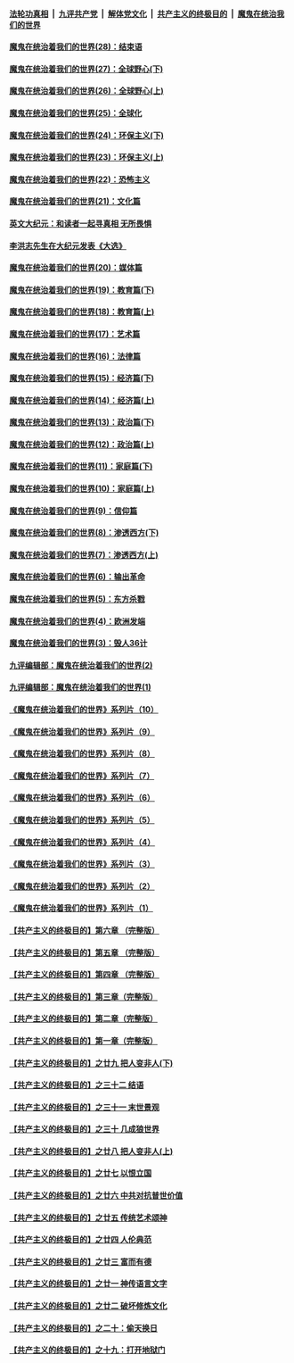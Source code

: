 ####  [法轮功真相](../../../../basic/blob/master/README.md?t=04141332) &nbsp;|&nbsp; [九评共产党](../../../../9ping.md/blob/master/README.md?t=04141332) &nbsp;|&nbsp; [解体党文化](../../../../jtdwh.md/blob/master/README.md?t=04141332)  &nbsp;|&nbsp; [共产主义的终极目的](../../../../gczydzjmd.md/blob/master/README.md?t=04141332) &nbsp;|&nbsp; [魔鬼在统治我们的世界](../../../../mgztzwmdsj.md/blob/master/README.md?t=04141332) 

#### [魔鬼在统治着我们的世界(28)：结束语](../pages/nsc422/n10936246.md?t=04141332) 

#### [魔鬼在统治着我们的世界(27)：全球野心(下)](../pages/nsc422/n10928319.md?t=04141332) 

#### [魔鬼在统治着我们的世界(26)：全球野心(上)](../pages/nsc422/n10900318.md?t=04141332) 

#### [魔鬼在统治着我们的世界(25)：全球化](../pages/nsc422/n10788205.md?t=04141332) 

#### [魔鬼在统治着我们的世界(24)：环保主义(下)](../pages/nsc422/n10695307.md?t=04141332) 

#### [魔鬼在统治着我们的世界(23)：环保主义(上)](../pages/nsc422/n10688613.md?t=04141332) 

#### [魔鬼在统治着我们的世界(22)：恐怖主义](../pages/nsc422/n10614727.md?t=04141332) 

#### [魔鬼在统治着我们的世界(21)：文化篇](../pages/nsc422/n10597706.md?t=04141332) 

#### [英文大纪元：和读者一起寻真相 无所畏惧](../pages/nsc422/n12542027.md?t=04141332) 

#### [李洪志先生在大纪元发表《大选》](../pages/nsc422/n12534746.md?t=04141332) 

#### [魔鬼在统治着我们的世界(20)：媒体篇](../pages/nsc422/n10586579.md?t=04141332) 

#### [魔鬼在统治着我们的世界(19)：教育篇(下)](../pages/nsc422/n10564808.md?t=04141332) 

#### [魔鬼在统治着我们的世界(18)：教育篇(上)](../pages/nsc422/n10526970.md?t=04141332) 

#### [魔鬼在统治着我们的世界(17)：艺术篇](../pages/nsc422/n10499093.md?t=04141332) 

#### [魔鬼在统治着我们的世界(16)：法律篇](../pages/nsc422/n10485969.md?t=04141332) 

#### [魔鬼在统治着我们的世界(15)：经济篇(下)](../pages/nsc422/n10469975.md?t=04141332) 

#### [魔鬼在统治着我们的世界(14)：经济篇(上)](../pages/nsc422/n10457370.md?t=04141332) 

#### [魔鬼在统治着我们的世界(13)：政治篇(下)](../pages/nsc422/n10448270.md?t=04141332) 

#### [魔鬼在统治着我们的世界(12)：政治篇(上)](../pages/nsc422/n10444576.md?t=04141332) 

#### [魔鬼在统治着我们的世界(11)：家庭篇(下)](../pages/nsc422/n10440961.md?t=04141332) 

#### [魔鬼在统治着我们的世界(10)：家庭篇(上)](../pages/nsc422/n10435448.md?t=04141332) 

#### [魔鬼在统治着我们的世界(9)：信仰篇](../pages/nsc422/n10432159.md?t=04141332) 

#### [魔鬼在统治着我们的世界(8)：渗透西方(下)](../pages/nsc422/n10429603.md?t=04141332) 

#### [魔鬼在统治着我们的世界(7)：渗透西方(上)](../pages/nsc422/n10426013.md?t=04141332) 

#### [魔鬼在统治着我们的世界(6)：输出革命](../pages/nsc422/n10421536.md?t=04141332) 

#### [魔鬼在统治着我们的世界(5)：东方杀戮](../pages/nsc422/n10417707.md?t=04141332) 

#### [魔鬼在统治着我们的世界(4)：欧洲发端](../pages/nsc422/n10414890.md?t=04141332) 

#### [魔鬼在统治着我们的世界(3)：毁人36计](../pages/nsc422/n10411583.md?t=04141332) 

#### [九评编辑部：魔鬼在统治着我们的世界(2)](../pages/nsc422/n10410036.md?t=04141332) 

#### [九评编辑部：魔鬼在统治着我们的世界(1)](../pages/nsc422/n10406825.md?t=04141332) 

#### [《魔鬼在统治着我们的世界》系列片（10）](../pages/nsc422/n12292670.md?t=04141332) 

#### [《魔鬼在统治着我们的世界》系列片（9）](../pages/nsc422/n12290859.md?t=04141332) 

#### [《魔鬼在统治着我们的世界》系列片（8）](../pages/nsc422/n12287445.md?t=04141332) 

#### [《魔鬼在统治着我们的世界》系列片（7）](../pages/nsc422/n12283425.md?t=04141332) 

#### [《魔鬼在统治着我们的世界》系列片（6）](../pages/nsc422/n12282314.md?t=04141332) 

#### [《魔鬼在统治着我们的世界》系列片（5）](../pages/nsc422/n12281419.md?t=04141332) 

#### [《魔鬼在统治着我们的世界》系列片（4）](../pages/nsc422/n12274024.md?t=04141332) 

#### [《魔鬼在统治着我们的世界》系列片（3）](../pages/nsc422/n12271322.md?t=04141332) 

#### [《魔鬼在统治着我们的世界》系列片（2）](../pages/nsc422/n12269049.md?t=04141332) 

#### [《魔鬼在统治着我们的世界》系列片（1）](../pages/nsc422/n12267575.md?t=04141332) 

#### [【共产主义的终极目的】第六章 （完整版）](../pages/nsc422/n11428913.md?t=04141332) 

#### [【共产主义的终极目的】第五章 （完整版）](../pages/nsc422/n11428912.md?t=04141332) 

#### [【共产主义的终极目的】第四章 （完整版）](../pages/nsc422/n11428907.md?t=04141332) 

#### [【共产主义的终极目的】第三章（完整版）](../pages/nsc422/n11428848.md?t=04141332) 

#### [【共产主义的终极目的】第二章（完整版）](../pages/nsc422/n11428831.md?t=04141332) 

#### [【共产主义的终极目的】第一章（完整版）](../pages/nsc422/n11417651.md?t=04141332) 

#### [【共产主义的终极目的】之廿九 把人变非人(下)](../pages/nsc422/n11344140.md?t=04141332) 

#### [【共产主义的终极目的】之三十二 结语](../pages/nsc422/n11360535.md?t=04141332) 

#### [【共产主义的终极目的】之三十一 末世景观](../pages/nsc422/n11351129.md?t=04141332) 

#### [【共产主义的终极目的】之三十 几成狼世界](../pages/nsc422/n11348280.md?t=04141332) 

#### [【共产主义的终极目的】之廿八 把人变非人(上)](../pages/nsc422/n11340492.md?t=04141332) 

#### [【共产主义的终极目的】之廿七 以恨立国](../pages/nsc422/n11336944.md?t=04141332) 

#### [【共产主义的终极目的】之廿六 中共对抗普世价值](../pages/nsc422/n11324785.md?t=04141332) 

#### [【共产主义的终极目的】之廿五 传统艺术颂神](../pages/nsc422/n11296396.md?t=04141332) 

#### [【共产主义的终极目的】之廿四 人伦典范](../pages/nsc422/n11296397.md?t=04141332) 

#### [【共产主义的终极目的】之廿三 富而有德](../pages/nsc422/n11283598.md?t=04141332) 

#### [【共产主义的终极目的】之廿一 神传语言文字](../pages/nsc422/n11263265.md?t=04141332) 

#### [【共产主义的终极目的】之廿二 破坏修炼文化](../pages/nsc422/n11245728.md?t=04141332) 

#### [【共产主义的终极目的】之二十：偷天换日](../pages/nsc422/n11238846.md?t=04141332) 

#### [【共产主义的终极目的】之十九：打开地狱门](../pages/nsc422/n11206376.md?t=04141332) 

